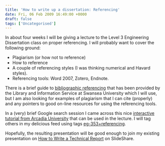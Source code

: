 ```yaml
---
title: 'How to write up a dissertation: Referencing'
date: Fri, 06 Feb 2009 16:49:00 +0000
draft: false
tags: ['Uncategorised']
---
```


In about four weeks I will be giving a lecture to the Level 3 Engineering Dissertation class on proper referencing. I will probably want to cover the following ground:

*   Plagiarism (or how not to reference)
*   How to reference
*   A couple of referencing styles (I was thinking numerical and Havard styles).
*   Referencing tools: Word 2007, Zotero, Endnote.

There is a brief guide to [bibliographic referencing](http://www.swan.ac.uk/lis/HelpAndGuides/bibliographic_referencing/) that has been provided by the Library and Information Service at Swansea University which I will use, but I am also looking for examples of plagiarism that I can cite (properly) and any pointers to good on-line resources for using the referencing tools.

In a (very) brief Google search session I came across this nice [interactive tutorial from Arcadia University](http://library.acadiau.ca/tutorials/plagiarism/) that can be used in the lecture. I will tag others in my delicious feed using tags [eg\-353+referencing](http://delicious.com/cpjobling/eg-353+referencing "View delicious bookmarks").

Hopefully, the resulting presentation will be good enough to join my existing presentation on [How to Write a Technical Report](http://www.slideshare.net/cpjobling/how-to-write-a-technical-report) on SlideShare.